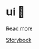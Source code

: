 # ui 🐶


[Read more](https://barking-welpe.github.io/ui)

[Storybook](https://friendly-mestorf-73d85a.netlify.app/)